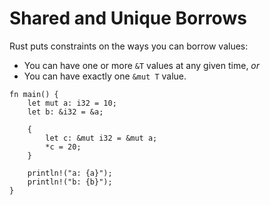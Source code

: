 # Shared and Unique Borrows

Rust puts constraints on the ways you can borrow values:

- You can have one or more `&T` values at any given time, _or_
- You can have exactly one `&mut T` value.

```rust,editable,compile_fail
fn main() {
    let mut a: i32 = 10;
    let b: &i32 = &a;

    {
        let c: &mut i32 = &mut a;
        *c = 20;
    }

    println!("a: {a}");
    println!("b: {b}");
}
```
